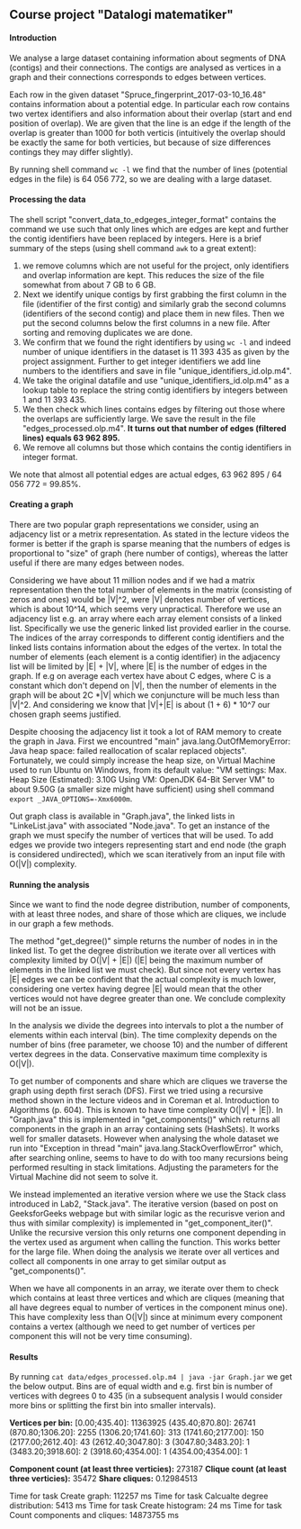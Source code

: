 ## Course project "Datalogi matematiker"

#### Introduction
We analyse a large dataset containing information about segments of DNA (contigs) and their connections. The contigs are analysed as vertices in a graph and their connections corresponds to edges between vertices.

Each row in the given dataset "Spruce_fingerprint_2017-03-10_16.48" contains information about a potential edge. In particular each row contains two vertex identifiers and also information about their overlap (start and end position of overlap). We are given that the line is an edge if the length of the overlap is greater than 1000 for both verticis  (intuitively the overlap should be exactly the same for both verticies, but because of size differences contings they may differ slightly).

By running shell command `wc -l` we find that the number of lines (potential edges in the file) is 64 056 772, so we are dealing with a large dataset. 

#### Processing the data
The shell script "convert_data_to_edgeges_integer_format" contains the command we use such that only lines which are edges are kept and further the contig identifiers have been replaced by integers. Here is a brief summary of the steps (using shell command `awk` to a great extent):

1) we remove columns which are not useful for the project, only identifiers and overlap information are kept. This reduces the size of the file somewhat from about 7 GB to 6 GB.
2) Next we identify unique contigs by first grabbing the first column in the file (identifier of the first contig) and similarly grab the second columns (identifiers of the second contig) and place them in new files. Then we put the second columns below the first columns in a new file. After sorting and removing duplicates we are done.
3) We confirm that we found the right identifiers by using `wc -l` and indeed number of unique identifiers in the dataset is 11 393 435 as given by the project assignment. Further to get integer identifiers we add line numbers to the identifiers and save in file "unique_identifiers_id.olp.m4".
4) We take the original datafile and use "unique_identifiers_id.olp.m4" as a lookup table to replace the string contig identifiers by integers between 1 and 11 393 435.
5) We then check which lines contains edges by filtering out those where the overlaps are sufficiently large. We save the result in the file "edges_processed.olp.m4". **It turns out that number of edges (filtered lines) equals 63 962 895.**
6) We remove all columns but those which contains the contig identifiers in integer format.

We note that almost all potential edges are actual edges, 63 962 895 / 64 056 772 = 99.85%.

#### Creating a graph
There are two popular graph representations we consider, using an adjacency list or a metrix representation. As stated in the lecture videos the former is better if the graph is sparse meaning that the numbers of edges is proportional to "size" of graph (here number of contigs), whereas the latter useful if there are many edges between nodes.

Considering we have about 11 million nodes and if we had a matrix representation then the total number of elements in the matrix (consisting of zeros and ones) would be |V|^2, were |V| denotes number of vertices, which is about 10^14, which seems very unpractical. Therefore we use an adjacency list e.g. an array where each array element consists of a linked list. Specifically we use the generic linked list provided earlier in the course. The indices of the array corresponds to different contig identifiers and the linked lists contains information about the edges of the vertex. In total the number of elements (each element is a contig identifier) in the adjacency list will be limited by |E| + |V|, where |E| is the number of edges in the graph. If e.g on average each vertex have about C edges, where C is a constant which don't depend on |V|, then the number of elements in the graph will be about 2C *|V| which we conjuncture will be much less than |V|^2. And considering we know that |V|+|E| is about (1 + 6) * 10^7 our chosen graph seems justified.

Despite choosing the adjacency list it took a lot of RAM memory to create the graph in Java. First we encountred "main" java.lang.OutOfMemoryError: Java heap space: failed reallocation of scalar replaced objects". Fortunately, we could simply increase the heap size, on Virtual Machine used to run Ubuntu on Windows, from its default value: "VM settings: Max. Heap Size (Estimated): 3.10G Using VM: OpenJDK 64-Bit Server VM" to about 9.50G (a smaller size might have sufficient) using shell command  `export _JAVA_OPTIONS=-Xmx6000m`.

Out graph class is available in "Graph.java", the linked lists in "LinkeList.java" with associated "Node.java". To get an instance of the graph we must specify the number of vertices that will be used. To add edges we provide two integers representing start and end node (the graph is considered undirected), which we scan iteratively from an input file with O(|V|) complexity.

#### Running the analysis
Since we want to find the node degree distribution, number of components, with at least three nodes, and share of those which are cliques, we include in our graph a few methods.

The method "get_degree()" simple returns the number of nodes in in the linked list. To get the degree distribution we iterate over all vertices with complexity limited by O(|V| + |E|) (|E| being the maximum number of elements in the linked list we must check). But since not every vertex has |E| edges we can be confident that the actual complexity is much lower, considering one vertex having degree |E| would mean that the other vertices would not have degree greater than one. We conclude complexity will not be an issue.

In the analysis we divide the degrees into intervals to plot a the number of elements within each interval (bin). The time complexity depends on the number of bins (free parameter, we choose 10) and the number of different vertex degrees in the data. Conservative maximum time complexity is O(|V|).

To get number of components and share which are cliques we traverse the graph using depth first serach (DFS). First we tried using a recursive method shown in the lecture videos and in Coreman et al. Introduction to Algorithms (p. 604). This is known to have time complexity O(|V| + |E|). In "Graph.java" this is implemented in "get_components()" which returns all components in the graph in an array containing sets (HashSets). It works well for smaller datasets. However when analysing the whole dataset we run into "Exception in thread "main" java.lang.StackOverflowError" which, after searching online, seems to have to do with too many recursions being performed resulting in stack limitations. Adjusting the parameters for the Virtual Machine did not seem to solve it.

We instead implemented an iterative version where we use the Stack class introduced in Lab2, "Stack.java". The iterative version (based on post on GeeksforGeeks webpage but with similar logic as the recurisve verion and thus with similar complexity) is implemented in "get_component_iter()". Unlike the recursive version this only returns one component depending in the vertex used as argument when calling the function. This works better for the large file. When doing the analysis we iterate over all vertices and collect all components in one array to get similar output as "get_components()".

When we have all components in an array, we iterate over them to check which contains at least three vertices and which are cliques (meaning that all have degrees equal to number of vertices in the component minus one). This have complexity less than O(|V|) since at minimum every component contains a vertex (although we need to get number of vertices per component this will not be very time consuming).

#### Results
By running `cat data/edges_processed.olp.m4 | java -jar Graph.jar` we get the below output. Bins are of equal width and e.g. first bin is number of vertices with degrees 0 to 435 (in a subsequent analysis I would consider more bins or splitting the first bin into smaller intervals).

**Vertices per bin:**
[0.00;435.40]: 11363925
(435.40;870.80]: 26741
(870.80;1306.20]: 2255
(1306.20;1741.60]: 313
(1741.60;2177.00]: 150
(2177.00;2612.40]: 43
(2612.40;3047.80]: 3
(3047.80;3483.20]: 1
(3483.20;3918.60]: 2
(3918.60;4354.00]: 1
(4354.00;4354.00]: 1

**Component count (at least three verticies):** 273187
**Clique count (at least three verticies):** 35472
**Share cliques:** 0.12984513

Time for task Create graph: 112257 ms
Time for task Calcualte degree distribution: 5413 ms
Time for task Create histogram: 24 ms
Time for task Count components and cliques: 14873755 ms
